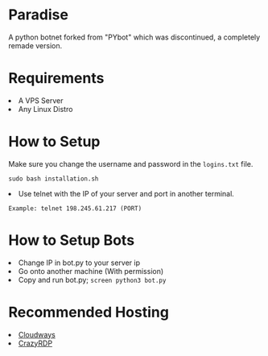# Paradise
A python botnet forked from "PYbot" which was discontinued, a completely remade version.

# Requirements
  <li>A VPS Server</li>
  <li>Any Linux Distro</li>

# How to Setup
  <p>Make sure you change the username and password in the <code>logins.txt</code> file.</p>
  <pre><code>sudo bash installation.sh</code></pre>
  <li>Use telnet with the IP of your server and port in another terminal.</li>  
  <pre><code>Example: telnet 198.245.61.217 (PORT)</code></pre></li>

# How to Setup Bots 
  <li>Change IP in bot.py to your server ip</li>
  <li>Go onto another machine (With permission)</li>
  <li>Copy and run bot.py; <code>screen python3 bot.py</code></li>

# Recommended Hosting
  <li><a href="https://www.cloudways.com/en/">Cloudways</a>
  <li><a href="https://crazyrdp.com/linux-vps-hosting/">CrazyRDP</a></li>
    <div></lu>
